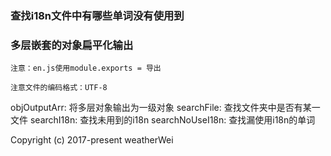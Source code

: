 ### 查找i18n文件中有哪些单词没有使用到
### 多层嵌套的对象扁平化输出

```$xslt
注意：en.js使用module.exports = 导出

注意文件的编码格式：UTF-8
```

objOutputArr: 将多层对象输出为一级对象
searchFile: 查找文件夹中是否有某一文件
searchI18n: 查找未用到的i18n
searchNoUseI18n: 查找漏使用i18n的单词

Copyright (c) 2017-present weatherWei
